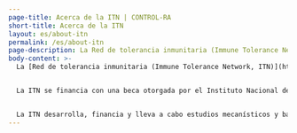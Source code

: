 ```yaml
---
page-title: Acerca de la ITN | CONTROL-RA
short-title: Acerca de la ITN
layout: es/about-itn
permalink: /es/about-itn
page-description: La Red de tolerancia inmunitaria (Immune Tolerance Network, ITN) es una red colaborativa de investigación clínica que se centra en el desarrollo de enfoques terapéuticos para el asma, las alergias, las enfermedades autoinmunes, la diabetes tipo 1 y el trasplante de órganos sólidos que provoca tolerancia inmunitaria. 
body-content: >-
  La [Red de tolerancia inmunitaria (Immune Tolerance Network, ITN)](http://www.immunetolerance.org/) es una red colaborativa de investigación clínica que se centra en el desarrollo de enfoques terapéuticos para el asma, las alergias, las enfermedades autoinmunes, la diabetes tipo 1 y el trasplante de órganos sólidos que provoca tolerancia inmunitaria. El objetivo de estos enfoques tolerogénicos es reprogramar el sistema inmunitario de modo que se detengan las respuestas inmunitarias que provocan enfermedades y, a la vez, se mantenga la capacidad del sistema inmunitario de combatir las infecciones causadas por patógenos.


  La ITN se financia con una beca otorgada por el Instituto Nacional de Alergias y Enfermedades Infecciosas de los Institutos Nacionales de Salud al [Instituto de Investigación Benaroya (Benaroya Research Institute)](https://www.benaroyaresearch.org/) (Seattle, WA), en asociación con la [Universidad de California San Francisco](http://www.ucsf.edu/) y [Massachusetts General Hospital](https://www.massgeneral.org/).


  La ITN desarrolla, financia y lleva a cabo estudios mecanísticos y basados en laboratorio junto con ensayos clínicos mediante la colaboración con investigadores académicos, gubernamentales y pertenecientes a la industria. Para obtener más información sobre la ITN y sobre otros ensayos clínicos, visite [immunetolerance.org](http://www.immunetolerance.org/).
---
```

